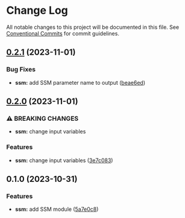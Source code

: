 # Change Log

All notable changes to this project will be documented in this file.
See [Conventional Commits](https://conventionalcommits.org) for commit guidelines.

## [0.2.1](https://github.com/finando/infrastructure-modules/compare/ssm@0.2.0...ssm@0.2.1) (2023-11-01)


### Bug Fixes

* **ssm:** add SSM parameter name to output ([beae6ed](https://github.com/finando/infrastructure-modules/commit/beae6edca19c64ef9935e450697163e1675fbaa1))



## [0.2.0](https://github.com/finando/infrastructure-modules/compare/ssm@0.1.0...ssm@0.2.0) (2023-11-01)


### ⚠ BREAKING CHANGES

* **ssm:** change input variables

### Features

* **ssm:** change input variables ([3e7c083](https://github.com/finando/infrastructure-modules/commit/3e7c0837106794442194f2844b7ea0ec2a67c02e))



## 0.1.0 (2023-10-31)


### Features

* **ssm:** add SSM module ([5a7e0c8](https://github.com/finando/infrastructure-modules/commit/5a7e0c8ae3bb81bdd67b254d0a09ce97b9eb8bef))
